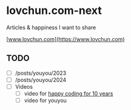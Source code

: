 # lovchun.com-next

Articles & happiness I want to share

[www.lovchun.com](https://www.lovchun.com)


## TODO

- [ ] /posts/youyou/2023
- [ ] /posts/youyou/2024
- [ ] Videos
	- [ ] video for [happy coding for 10 years](https://talks.lovchun.com/2024/happy-coding-for-10-years)
	- [ ] video for youyou